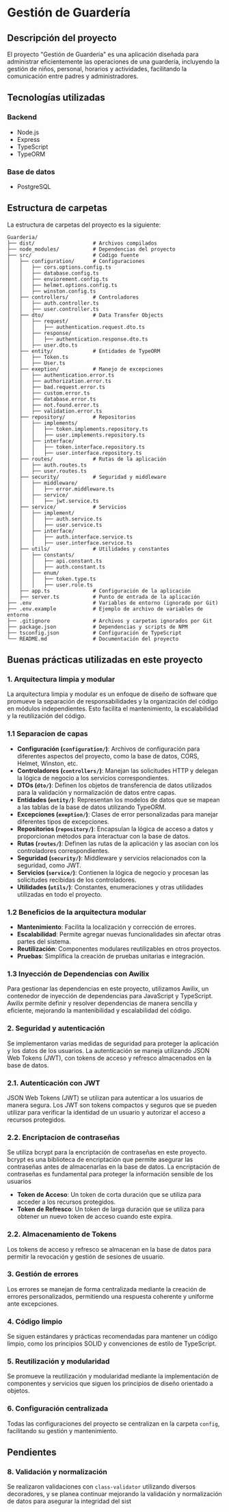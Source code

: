 # Gestión de Guardería

## Descripción del proyecto

El proyecto "Gestión de Guardería" es una aplicación diseñada para administrar eficientemente las operaciones de una guardería, incluyendo la gestión de niños, personal, horarios y actividades, facilitando la comunicación entre padres y administradores.

## Tecnologías utilizadas

### Backend

- Node.js
- Express
- TypeScript
- TypeORM

### Base de datos

- PostgreSQL

## Estructura de carpetas

La estructura de carpetas del proyecto es la siguiente:

```
Guarderia/
├── dist/                   # Archivos compilados
├── node_modules/           # Dependencias del proyecto
├── src/                    # Código fuente
│   ├── configuration/      # Configuraciones
│   │   ├── cors.options.config.ts
│   │   ├── database.config.ts
│   │   ├── enviorement.config.ts
│   │   ├── helmet.options.config.ts
│   │   ├── winston.config.ts
│   ├── controllers/        # Controladores
│   │   ├── auth.controller.ts
│   │   ├── user.controller.ts
│   ├── dto/                # Data Transfer Objects
│   │   ├── request/
│   │   │   ├── authentication.request.dto.ts
│   │   ├── response/
│   │   │   ├── authentication.response.dto.ts
│   │   ├── user.dto.ts
│   ├── entity/             # Entidades de TypeORM
│   │   ├── Token.ts
│   │   ├── User.ts
│   ├── exeption/           # Manejo de excepciones
│   │   ├── authentication.error.ts
│   │   ├── authorization.error.ts
│   │   ├── bad.request.error.ts
│   │   ├── custom.error.ts
│   │   ├── database.error.ts
│   │   ├── not.found.error.ts
│   │   ├── validation.error.ts
│   ├── repository/         # Repositorios
│   │   ├── implements/
│   │   │   ├── token.implements.repository.ts
│   │   │   ├── user.implements.repository.ts
│   │   ├── interface/
│   │   │   ├── token.interface.repository.ts
│   │   │   ├── user.interface.repository.ts
│   ├── routes/             # Rutas de la aplicación
│   │   ├── auth.routes.ts
│   │   ├── user.routes.ts
│   ├── security/           # Seguridad y middleware
│   │   ├── middleware/
│   │   │   ├── error.middleware.ts
│   │   ├── service/
│   │   │   ├── jwt.service.ts
│   ├── service/            # Servicios
│   │   ├── implement/
│   │   │   ├── auth.service.ts
│   │   │   ├── user.service.ts
│   │   ├── interface/
│   │   │   ├── auth.interface.service.ts
│   │   │   ├── user.interface.service.ts
│   ├── utils/              # Utilidades y constantes
│   │   ├── constants/
│   │   │   ├── api.constant.ts
│   │   │   ├── auth.constant.ts
│   │   ├── enum/
│   │   │   ├── token.type.ts
│   │   │   ├── user.role.ts
│   ├── app.ts              # Configuración de la aplicación
│   ├── server.ts           # Punto de entrada de la aplicación
├── .env                    # Variables de entorno (ignorado por Git)
├── .env.example            # Ejemplo de archivo de variables de entorno
├── .gitignore              # Archivos y carpetas ignorados por Git
├── package.json            # Dependencias y scripts de NPM
├── tsconfig.json           # Configuración de TypeScript
└── README.md               # Documentación del proyecto

```

## Buenas prácticas utilizadas en este proyecto

### 1. Arquitectura limpia y modular

La arquitectura limpia y modular es un enfoque de diseño de software que promueve la separación de responsabilidades y la organización del código en módulos independientes. Esto facilita el mantenimiento, la escalabilidad y la reutilización del código.

### 1.1 Separacion de capas
- **Configuración (`configuration/`)**: Archivos de configuración para diferentes aspectos del proyecto, como la base de datos, CORS, Helmet, Winston, etc.
- **Controladores (`controllers/`)**: Manejan las solicitudes HTTP y delegan la lógica de negocio a los servicios correspondientes.
- **DTOs (`dto/`)**: Definen los objetos de transferencia de datos utilizados para la validación y normalización de datos entre capas.
- **Entidades (`entity/`)**: Representan los modelos de datos que se mapean a las tablas de la base de datos utilizando TypeORM.
- **Excepciones (`exeption/`)**: Clases de error personalizadas para manejar diferentes tipos de excepciones.
- **Repositorios (`repository/`)**: Encapsulan la lógica de acceso a datos y proporcionan métodos para interactuar con la base de datos.
- **Rutas (`routes/`)**: Definen las rutas de la aplicación y las asocian con los controladores correspondientes.
- **Seguridad (`security/`)**: Middleware y servicios relacionados con la seguridad, como JWT.
- **Servicios (`service/`)**: Contienen la lógica de negocio y procesan las solicitudes recibidas de los controladores.
- **Utilidades (`utils/`)**: Constantes, enumeraciones y otras utilidades utilizadas en todo el proyecto.


### 1.2 Beneficios de la arquitectura modular

- **Mantenimiento**: Facilita la localización y corrección de errores.
- **Escalabilidad**: Permite agregar nuevas funcionalidades sin afectar otras partes del sistema.
- **Reutilización**: Componentes modulares reutilizables en otros proyectos.
- **Pruebas**: Simplifica la creación de pruebas unitarias e integración.

### 1.3 Inyección de Dependencias con Awilix

Para gestionar las dependencias en este proyecto, utilizamos Awilix, un contenedor de inyección de dependencias para JavaScript y TypeScript. Awilix permite definir y resolver dependencias de manera sencilla y eficiente, mejorando la mantenibilidad y escalabilidad del código.

### 2. Seguridad y autenticación

Se implementaron varias medidas de seguridad para proteger la aplicación y los datos de los usuarios. La autenticación se maneja utilizando JSON Web Tokens (JWT), con tokens de acceso y refresco almacenados en la base de datos. 

### 2.1. Autenticación con JWT

JSON Web Tokens (JWT) se utilizan para autenticar a los usuarios de manera segura. Los JWT son tokens compactos y seguros que se pueden utilizar para verificar la identidad de un usuario y autorizar el acceso a recursos protegidos.

### 2.2. Encriptacion de contraseñas
Se utiliza bcrypt para la encriptación de contraseñas en este proyecto. bcrypt es una biblioteca de encriptación que permite asegurar las contraseñas antes de almacenarlas en la base de datos. La encriptación de contraseñas es fundamental para proteger la información sensible de los usuarios


- **Token de Acceso**: Un token de corta duración que se utiliza para acceder a los recursos protegidos.
- **Token de Refresco**: Un token de larga duración que se utiliza para obtener un nuevo token de acceso cuando este expira.

### 2.2. Almacenamiento de Tokens

Los tokens de acceso y refresco se almacenan en la base de datos para permitir la revocación y gestión de sesiones de usuario.


### 3. Gestión de errores

Los errores se manejan de forma centralizada mediante la creación de errores personalizados, permitiendo una respuesta coherente y uniforme ante excepciones.

### 4. Código limpio

Se siguen estándares y prácticas recomendadas para mantener un código limpio, como los principios SOLID y convenciones de estilo de TypeScript.

### 5. Reutilización y modularidad

Se promueve la reutilización y modularidad mediante la implementación de componentes y servicios que siguen los principios de diseño orientado a objetos.

### 6. Configuración centralizada

Todas las configuraciones del proyecto se centralizan en la carpeta `config`, facilitando su gestión y mantenimiento.

## Pendientes

### 8. Validación y normalización

Se realizaron validaciones con `class-validator` utilizando diversos decoradores, y se planea continuar mejorando la validación y normalización de datos para asegurar la integridad del sist